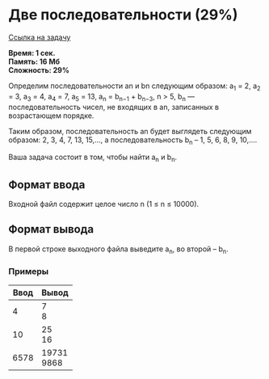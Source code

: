 <h1 class="title">Две последовательности (29%)</h1>
<p><a href="https://acmp.ru/index.asp?main=task&id_task=91" target="_blank">Ссылка на задачу</a></p>
<p><b>Время: 1 сек.<br>Память: 16 Мб<br>Сложность: 29%</b></p>
<p>Определим последовательности an и bn следующим образом: a<sub>1</sub> = 2, a<sub>2</sub> = 3, a<sub>3</sub> = 4, a<sub>4</sub> = 7, a<sub>5</sub> = 13, a<sub>n</sub> = b<sub>n−1</sub> + b<sub>n−3</sub>, n > 5, b<sub>n</sub> — последовательность чисел, не входящих в an, записанных в возрастающем порядке.</p>
<p>Таким образом, последовательность an будет выглядеть следующим образом: 2, 3, 4, 7, 13, 15,..., а последовательность b<sub>n</sub> – 1, 5, 6, 8, 9, 10,....</p>
<p>Ваша задача состоит в том, чтобы найти a<sub>n</sub> и b<sub>n</sub>.</p>
<h2>Формат ввода</h2>
<p>Входной файл содержит целое число n (1 ≤ n ≤ 10000).</p>
<h2>Формат вывода</h2>
<p>В первой строке выходного файла выведите a<sub>n</sub>, во второй – b<sub>n</sub>.</p>
<h3>Примеры</h3>
<table class="sample-tests">
  <thead>
     <tr>
        <th>Ввод</th>
        <th>Вывод</th>
     </tr>
  </thead>
  <tbody>
     <tr>
        <td>4</td>
        <td>7<br>
            8</td>
      </tr>
      <tr>
         <td>10</td>
         <td>25<br>
             16</td>
      </tr>
       <tr>
          <td>6578</td>
          <td>19731<br>
              9868</td>
       </tr>
  </tbody>
</table>
